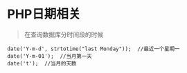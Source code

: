 # PHP日期相关

> 在查询数据库分时间段的时候
```
date('Y-m-d', strtotime("last Monday"));  //最近一个星期一
date('Y-m-01');  //当月第一天
date('t');  //当月的天数
```
